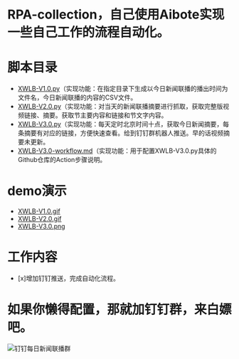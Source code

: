 # RPA-collection，自己使用Aibote实现一些自己工作的流程自动化。

# 脚本目录
- [XWLB-V1.0.py](脚本目录/XWLB-V1.0.py)（实现功能：在指定目录下生成以今日新闻联播的播出时间为文件名，今日新闻联播的内容的CSV文件。
- [XWLB-V2.0.py](脚本目录/XWLB-V2.0.py)（实现功能：对当天的新闻联播摘要进行抓取，获取完整版视频链接、摘要。获取节主要内容和链接和节文字内容。
- [XWLB-V3.0.py](脚本目录/XWLB-V3.0.py)（实现功能：每天定时北京时间十点，获取今日新闻摘要，每条摘要有对应的链接，方便快速查看。给到钉钉群机器人推送。早的话视频摘要未更新。
- [XWLB-V3.0-workflow.md](脚本目录/XWLB-V3.0-workflow.md)（实现功能：用于配置XWLB-V3.0.py具体的Github仓库的Action步骤说明。
  
# demo演示
- [XWLB-V1.0.gif](demo演示/XWLB-V1.0.gif)
- [XWLB-V2.0.gif](demo演示/XWLB-V2.0.gif)
- [XWLB-V3.0.png](demo演示/XWLB-V3.0.png)

# 工作内容
- [x]增加钉钉推送，完成自动化流程。

# 如果你懒得配置，那就加钉钉群，来白嫖吧。

![钉钉每日新闻联播群](https://github.com/kawayixixing/RPA-collection/assets/45343530/506f5a16-0dcc-4e77-b474-981ab17394f9)
